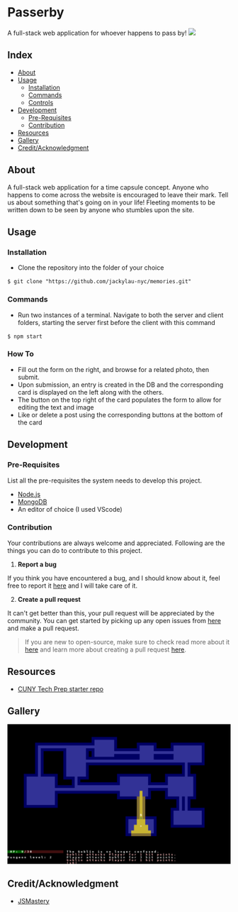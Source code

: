 # Passerby
A full-stack web application for whoever happens to pass by!
<img src="https://mir-s3-cdn-cf.behance.net/project_modules/max_1200/52344847537697.587dadd3e8400.jpg" width="800">

## Index

- [About](#about)
- [Usage](#usage)
  - [Installation](#installation)
  - [Commands](#commands)
  - [Controls](#controls)
- [Development](#development)
  - [Pre-Requisites](#pre-requisites)
  - [Contribution](#contribution)
- [Resources](#resources)
- [Gallery](#camera-gallery)
- [Credit/Acknowledgment](#star2-creditacknowledgment)

## About
A full-stack web application for a time capsule concept. Anyone who happens to come across the website is encouraged to leave their mark. Tell us about something that's going on in your life! Fleeting moments to be written down to be seen by anyone who stumbles upon the site. 

## Usage


### Installation
- Clone the repository into the folder of your choice

```
$ git clone "https://github.com/jackylau-nyc/memories.git"
```

### Commands
- Run two instances of a terminal. Navigate to both the server and client folders, starting the server first before the client with this command
```
$ npm start
```

### How To
- Fill out the form on the right, and browse for a related photo, then submit.
- Upon submission, an entry is created in the DB and the corresponding card is displayed on the left along with the others.
- The button on the top right of the card populates the form to allow for editing the text and image
- Like or delete a post using the corresponding buttons at the bottom of the card

## Development

### Pre-Requisites
List all the pre-requisites the system needs to develop this project.
- [Node.js](https://nodejs.org/en/download/)
- [MongoDB](https://www.mongodb.com/cloud/atlas)
- An editor of choice (I used VScode)

 ### Contribution

 Your contributions are always welcome and appreciated. Following are the things you can do to contribute to this project.

 1. **Report a bug**

 If you think you have encountered a bug, and I should know about it, feel free to report it [here](https://github.com/jackylau-nyc/dungeon-descent/issues) and I will take care of it.

 2. **Create a pull request**

 It can't get better than this, your pull request will be appreciated by the community. You can get started by picking up any open issues from [here](https://github.com/jackylau-nyc/memories/pulls) and make a pull request.

 > If you are new to open-source, make sure to check read more about it [here](https://www.digitalocean.com/community/tutorial_series/an-introduction-to-open-source) and learn more about creating a pull request [here](https://www.digitalocean.com/community/tutorials/how-to-create-a-pull-request-on-github).

## Resources
- [CUNY Tech Prep starter repo](https://github.com/CUNYTechPrep/project-starter)

## Gallery
<img src="https://raw.githubusercontent.com/jackylau-nyc/dungeon-descent/main/gameplay_ss.png" width="800">

## Credit/Acknowledgment
- [JSMastery](https://www.youtube.com/channel/UCmXmlB4-HJytD7wek0Uo97A0)
